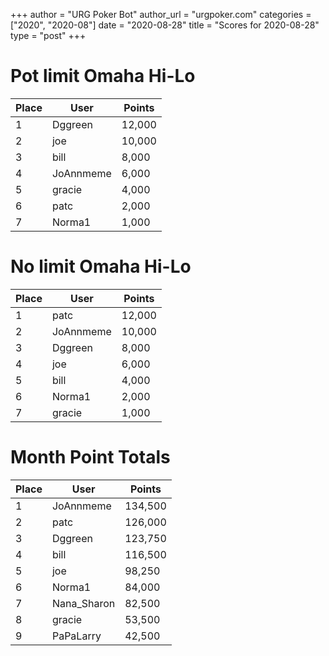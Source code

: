 +++
author = "URG Poker Bot"
author_url = "urgpoker.com"
categories = ["2020", "2020-08"]
date = "2020-08-28"
title = "Scores for 2020-08-28"
type = "post"
+++
# Pot limit Omaha Hi-Lo

| Place | User | Points |
|-------|------|--------|
| 1 | Dggreen | 12,000 |
| 2 | joe | 10,000 |
| 3 | bill | 8,000 |
| 4 | JoAnnmeme | 6,000 |
| 5 | gracie | 4,000 |
| 6 | patc | 2,000 |
| 7 | Norma1 | 1,000 |

# No limit Omaha Hi-Lo

| Place | User | Points |
|-------|------|--------|
| 1 | patc | 12,000 |
| 2 | JoAnnmeme | 10,000 |
| 3 | Dggreen | 8,000 |
| 4 | joe | 6,000 |
| 5 | bill | 4,000 |
| 6 | Norma1 | 2,000 |
| 7 | gracie | 1,000 |

# Month Point Totals

| Place | User | Points |
|-------|------|--------|
| 1 | JoAnnmeme | 134,500 |
| 2 | patc | 126,000 |
| 3 | Dggreen | 123,750 |
| 4 | bill | 116,500 |
| 5 | joe | 98,250 |
| 6 | Norma1 | 84,000 |
| 7 | Nana_Sharon | 82,500 |
| 8 | gracie | 53,500 |
| 9 | PaPaLarry | 42,500 |
